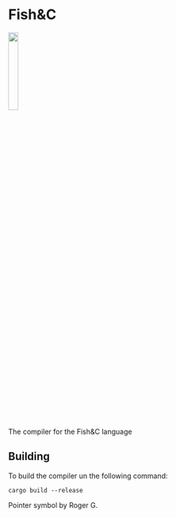 # Fish&C
<img src="https://github.com/Feluk6174/fish_and_c/assets/77207907/ed20ccd4-7842-40de-b9dd-53c7b924cfb2" width=20%>

The compiler for the Fish&amp;C language

## Building
To build the compiler un the following command:
```
cargo build --release
```

Pointer symbol by Roger G.
